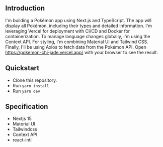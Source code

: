 ## Introduction

I'm building a Pokémon app using Next.js and TypeScript. The app will display all Pokémon, including their types and detailed information. I'm leveraging Vercel for deployment with CI/CD and Docker for containerization. To manage language changes globally, I'm using the Context API. For styling, I'm combining Material UI and Tailwind CSS. Finally, I'll be using Axios to fetch data from the Pokémon API.
Open https://pokemon-chi-jade.vercel.app/ with your browser to see the result.

## Quickstart

- Clone this repository.
- Run ``` yarn install ```
- Run ``` yarn dev ```

## Specification

- Nextjs 15
- Material UI
- Tailwindcss
- Context API
- react-intl


